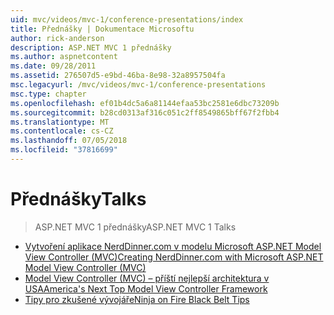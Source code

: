 ```yaml
---
uid: mvc/videos/mvc-1/conference-presentations/index
title: Přednášky | Dokumentace Microsoftu
author: rick-anderson
description: ASP.NET MVC 1 přednášky
ms.author: aspnetcontent
ms.date: 09/28/2011
ms.assetid: 276507d5-e9bd-46ba-8e98-32a8957504fa
msc.legacyurl: /mvc/videos/mvc-1/conference-presentations
msc.type: chapter
ms.openlocfilehash: ef01b4dc5a6a81144efaa53bc2581e6dbc73209b
ms.sourcegitcommit: b28cd0313af316c051c2ff8549865bff67f2fbb4
ms.translationtype: MT
ms.contentlocale: cs-CZ
ms.lasthandoff: 07/05/2018
ms.locfileid: "37816699"
---
```

<a name="talks"></a><span data-ttu-id="18421-103">Přednášky</span><span class="sxs-lookup"><span data-stu-id="18421-103">Talks</span></span>
====================
> <span data-ttu-id="18421-104">ASP.NET MVC 1 přednášky</span><span class="sxs-lookup"><span data-stu-id="18421-104">ASP.NET MVC 1 Talks</span></span>


- [<span data-ttu-id="18421-105">Vytvoření aplikace NerdDinner.com v modelu Microsoft ASP.NET Model View Controller (MVC)</span><span class="sxs-lookup"><span data-stu-id="18421-105">Creating NerdDinner.com with Microsoft ASP.NET Model View Controller (MVC)</span></span>](creating-nerddinnercom-with-microsoft-aspnet-model-view-controller-mvc.md)
- [<span data-ttu-id="18421-106">Model View Controller (MVC) – příští nejlepší architektura v USA</span><span class="sxs-lookup"><span data-stu-id="18421-106">America's Next Top Model View Controller Framework</span></span>](americas-next-top-model-view-controller-framework.md)
- [<span data-ttu-id="18421-107">Tipy pro zkušené vývojáře</span><span class="sxs-lookup"><span data-stu-id="18421-107">Ninja on Fire Black Belt Tips</span></span>](ninja-on-fire-black-belt-tips.md)
